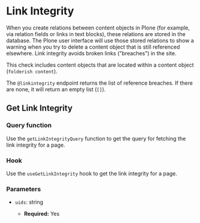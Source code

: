 # Link Integrity

When you create relations between content objects in Plone (for example, via relation fields or links in text blocks), these relations are stored in the database.
The Plone user interface will use those stored relations to show a warning when you try to delete a content object that is still referenced elsewhere.
Link integrity avoids broken links ("breaches") in the site.

This check includes content objects that are located within a content object (`folderish content`).

The `@linkintegrity` endpoint returns the list of reference breaches.
If there are none, it will return an empty list (`[]`).

## Get Link Integrity

### Query function

Use the `getLinkIntegrityQuery` function to get the query for fetching the link integrity for a page.

### Hook

Use the `useGetLinkIntegrity` hook to get the link integrity for a page.

### Parameters

- `uids`: string

  - **Required:** Yes
